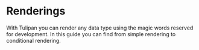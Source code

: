 # Renderings

With Tulipan you can render any data type using the magic words reserved for development. In this guide you can find from simple rendering to conditional rendering.